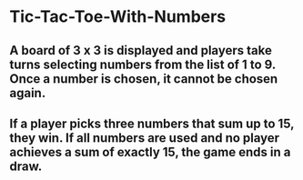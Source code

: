# Tic-Tac-Toe-With-Numbers
## A board of 3 x 3 is displayed and players take turns selecting numbers from the list of 1 to 9. Once a number is chosen, it cannot be chosen again.
## If a player picks three numbers that sum up to 15, they win. If all numbers are used and no player achieves a sum of exactly 15, the game ends in a draw.
